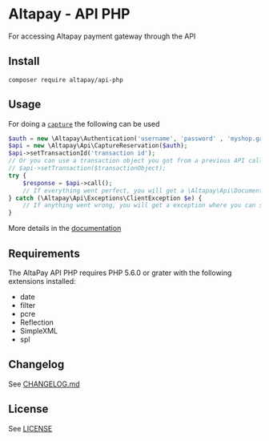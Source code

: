Altapay - API PHP
=================

For accessing Altapay payment gateway through the API

## Install

`composer require altapay/api-php`

## Usage

For doing a [`capture`](docs/capture.md) the following can be used

```php
$auth = new \Altapay\Authentication('username', 'password' , 'myshop.gateway.com');
$api = new \Altapay\Api\CaptureReservation($auth);
$api->setTransactionId('transaction id');
// Or you can use a transaction object you got from a previous API call
// $api->setTransaction($transactionObject);
try {
    $response = $api->call();
    // If everything went perfect, you will get a \Altapay\Api\Document\Capture in the response
} catch (\Altapay\Api\Exceptions\ClientException $e) {
    // If anything went wrong, you will get a exception where you can see the raw request and the raw response
}
```

More details in the [documentation](docs/index.md)

## Requirements

The AltaPay API PHP requires PHP 5.6.0 or grater with the following extensions installed:

- date
- filter
- pcre
- Reflection
- SimpleXML
- spl


## Changelog

See [CHANGELOG.md](CHANGELOG.md)

## License

See [LICENSE](LICENSE)
